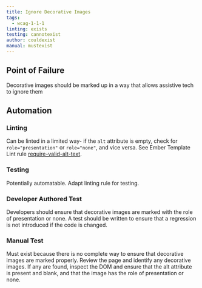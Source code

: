 ```yaml
---
title: Ignore Decorative Images
tags: 
  - wcag-1-1-1
linting: exists 
testing: cannotexist
author: couldexist
manual: mustexist
---
```

## Point of Failure
Decorative images should be marked up in a way that allows assistive tech to ignore them

## Automation

### Linting
Can be linted in a limited way- if the `alt` attribute is empty, check for `role="presentation"` or `role="none"`, and vice versa. See Ember Template Lint rule [require-valid-alt-text](https://github.com/ember-template-lint/ember-template-lint/blob/master/docs/rule/require-valid-alt-text.md).

### Testing
Potentially automatable. Adapt linting rule for testing.

### Developer Authored Test
Developers should ensure that decorative images are marked with the role of presentation or none. A test should be written to ensure that a regression is not introduced if the code is changed.

### Manual Test
Must exist because there is no complete way to ensure that decorative images are marked properly. Review the page and identify any decorative images. If any are found, inspect the DOM and ensure that the alt attribute is present and blank, and that the image has the role of presentation or none. 